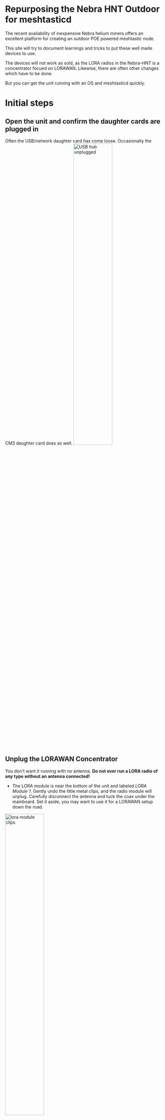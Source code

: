 # Repurposing the Nebra HNT Outdoor for meshtasticd
The recent availability of inexpensive Nebra helium miners offers an excellent platform for creating an outdoor POE powered meshtastic node.

This site will try to document learnings and tricks to put these well made devices to use. 

The devices will not work as sold, as the LORA radios in the Nebra-HNT is a concentrator focued on LORAWAN. Likewise, there are often other changes which have to be done. 

But you can get the unit running with an OS and meshtasticd quickly.

# Initial steps
## Open the unit and confirm the daughter cards are plugged in
Often the USB/network daughter card has come loose. Occasionally the CM3 daughter card does as well. 
<img src="assets/images/usb_hub_unplugged.jpg" alt="USB hub unplugged" style="width:50%; height:auto;">
## Unplug the LORAWAN Concentrator
You don't want it running with no antenna. **Do not ever run a LORA radio of any type without an antenna connected!**
* The LORA module is near the bottom of the unit and labeled *LORA Module 1*. Gently undo the little metal clips, and the radio module will unplug. Carefully disconnect the antenna and tuck the coax under the mainboard. Set it aside, you may want to use it for a LORAWAN setup down the road.
<img src="assets/images/lora_module_clips.jpg" alt="lora module clips" style="width:50%; height:auto;">
<img src="assets/images/lora_module_antenna.jpg" alt="lora module antenna" style="width:50%; height:auto;">

## Unplug the microSD/EEMC from the compute module
All the units we've seen have shipped with Raspberry Pi CM3 or CM3lite and utilize the microSD card socket on the daughtercard. 
* Look for the **EEMC* card plugged into the CM daughtercard. The CM3 is typically green and has Raspberry lettering on it. The microSD card is on the board below that, and normally extends over the network RJ45 socket. In the photo below it is the module with the yellow dot. 

<img src="assets/images/microsd_eemc.jpg" alt="microsd eemc module" style="width:50%; height:auto;">

## Burn the desired image to the microSD/EEMC card
We recommend bringing it up on Balena-cloud free tier to run meshtasticd & meshtastic. To do so, follow the steps in (https://github.com/pinztrek/balena-meshtasticd). 
This uses the click to deploy [![balena deploy button](https://www.balena.io/deploy.svg)](https://dashboard.balena-cloud.com/deploy?repoUrl=https://github.com/pinztrek/balena-meshtasticd) (https://dashboard.balena-cloud.com/deploy?repoUrl=https://github.com/pinztrek/balena-meshtasticd) approach. 

This handles all the docker and OS config, and results in a usable meshtasticd appliance once you install a supported radio module. 

Of course if you want to roll your own use the image of your choice for the pi. But we strongly recommend giving the click and run 
(balena-meshtasticd)(https://github.com/pinztrek/balena-meshtasticd) approach a try to confirm your unit HW is working quickly. 

* Use balena etcher to burn the image onto the card
* Note that some newer USB 3.0 microSD reader sticks will not work, but older ones will. If you do not see files on the original microSD when plugged in this is impacting you.
* Note that it is normal for several volumes to appear and windows file manager to warn/error as there are several partitions on the original images. 

## Install a supported LORA radio
The LORAWAN concentrator the units ship with are not supported by meshtastic. Remove the module as detailed above. 

Instead, install a supported radio. If you are trying to source one, it is strongly recommended to use one supported and listed at the meshtastic firmware site (https://github.com/meshtastic/firmware/bin/config.d).

### USB devices
USB Devices should work once plugged into one of the sockets on the USB hub daughtercard near the network. This is probably the easiest route if you do not already have a device. 

Meshtoad & Meshtadpole type devices are known to work. The photo below shows the bluetooth module which can be unplugged from the usb hub and the jack utilized. 

<img src="assets/images/usb_hub.jpg" alt="usb hub" style="width:50%; height:auto;">

Here's a meshtoad working in the Nebra-HNT:

<img src="assets/images/meshtoad.jpg" alt="meshtoad in nebra" style="width:50%; height:auto;">

Contact Walt Hooper or Austin (/vid) for specifics. 

### SPI devices like the Waveshare or similar
Matt Smith figured out how to get a waveshare card working, and more are trying them. 

This will require soldering of 4 bodge wires as Nebra did not run all the PI I/O pins over to the daughtercard. 

* Carefully remove the CM module by disengaging the metal clips

* Carefully unplug the CM daughtercard by lifting it. You may have to gently squeeze the white nylon mounting pin sticking through the hole in the board.

* Remove the USB Hub daughtercard from the pi 40 pin jumper. You can disconnect/remove any attached usb devices as the waveshare will replace this daughtercard unless it's equipped with a stackable header.
<img src="assets/images/usb_hub_unplugged.jpg" alt="USB hub unplugged" style="width:50%; height:auto;">

* Carefully unplug all wires from the mainboard, remove any screws and unclip any plastic retainers
<img src="assets/images/nebra_main_bd.jpg" alt="Nebra main board" style="width:50%; height:auto;">

* Carefully prepare and solder 4 small wires as per the pictures and diagram below. A piece of ethernet cat 3/5 cable is an ideal source of small wires. **Visually confirm no pins are shorted!!!!**
<img src="assets/images/pi_40_diagram.png" alt="Nebra 40 pin pi connector diagram for missing wires" style="width:50%; height:auto;">
<img src="assets/images/pi_40_wires.jpg" alt="Nebra 40 pin pi bodge wires" style="width:50%; height:auto;">

* Walt Hooper indicates a wire for GPIO13 is also needed for many hats. *Todo: document pins*  

* Plug the Waveshare or similar board into Pi pins paying attention to pin 1, etc.  *Todo: Need picture and exact description*

## Select and configure the appropriate radio in the software
If using *balena-meshtasticd* follow the instructions on setting ENV variables and configuring the radio at: (https://github.com/pinztrek/balena-meshtasticd)

If using other software configure as needed. 

## Enabling the built in GPS module
Austin (/vid) sorted how to access the built in u-blox gps module. It requires a kernel param:
*dtoverlay=uart1,txd1_pin=32,rxd1_pin=33,pin_func=7*

For raspian or similar edit */boot/firmware/config.txt* and add the following:
*enable_uart=1
dtoverlay=uart1,txd1_pin=32,rxd1_pin=33,pin_func=7*

The gps should become available on */dev/serial1* or similar.

For **balena-meshtasticd** this is done via config variables on the device configuration page. 
* Set Enable/Disable UART
* in the advanced config section add **BALENA_HOST_CONFIG_dtoverlay** and set it to *uart1,txd1_pin=32,rxd1_pin=33,pin_func=7*

You can also hand edit the balena *config.txt* file in balena, but the env variables accomplish the same. 

Austin recommends gpsd to test the gps. You can also read the NMEA data via the following command: cat < /dev/ttyS0 (replace with your device)

For **balena-meshtasticd** you can enable the gps by setting **GPS**=*nebra*. The device is /dev/ttyS0

* **GPS Note 1:** the gps may take many hours to find satelites and download ephmersis data. Especially if an external antenna is not connected and you are indoors. 

* **GPS Note 2:** The u-blox built in gps module has not been confirmed to work with meshtasticd. But since gpsd can access it and it's decoding NMEA data, it should be able to work. 
